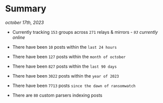 
# Summary
_october 17th, 2023_

- Currently tracking `153` groups across `271` relays & mirrors - _`93` currently online_

- There have been `10` posts within the `last 24 hours`

- There have been `127` posts within the `month of october`

- There have been `827` posts within the `last 90 days`

- There have been `3022` posts within the `year of 2023`

- There have been `7713` posts `since the dawn of ransomwatch`

- There are `80` custom parsers indexing posts
